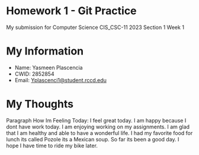 # Homework 1 - Git Practice 

My submission for Computer Science CIS_CSC-11 2023 Section 1 Week 1

# My Information

* Name: Yasmeen Plascencia
* CWID: 2852854
* Email: Yplascenci1@student.rccd.edu 











# My Thoughts

Paragraph How Im Feeling Today: I feel great today. I am happy because I dont have work today. I am enjoying working on my assignments. I am glad that I am healthy and able to have a wonderful life. I had my favorite food for lunch its called Pozole its a Mexican soup. So far its been a good day. I hope I have time to ride my bike later.

